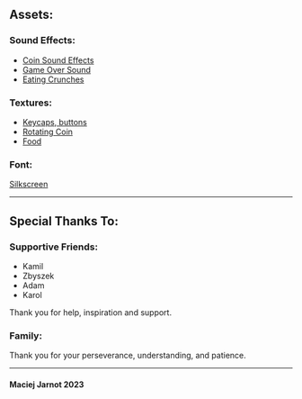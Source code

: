 ## Assets:

### Sound Effects:
- [Coin Sound Effects](https://opengameart.org/content/12-coin-sound-effects)
- [Game Over Sound](https://dagurasusketch.itch.io/retrosounds)
- [Eating Crunches](https://opengameart.org/content/7-eating-crunches)

### Textures:
- [Keycaps, buttons](https://www.kenney.nl/assets/input-prompts-pixel-16)
- [Rotating Coin](https://opengameart.org/content/rotating-coin)
- [Food](https://jordizzle.itch.io/farming-game-asset-pack-1)

### Font:
[Silkscreen](https://fonts.google.com/specimen/Silkscreen)

---

## Special Thanks To:

### Supportive Friends:
- Kamil
- Zbyszek
- Adam
- Karol

Thank you for help, inspiration and support. 

### Family:
Thank you for your perseverance, understanding, and patience.

---
#### Maciej Jarnot 2023
